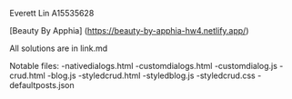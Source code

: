 Everett Lin
A15535628

[Beauty By Apphia] (https://beauty-by-apphia-hw4.netlify.app/)

All solutions are in link.md

Notable files:
-nativedialogs.html
-customdialogs.html
-customdialog.js
-crud.html
-blog.js
-styledcrud.html
-styledblog.js
-styledcrud.css
-defaultposts.json